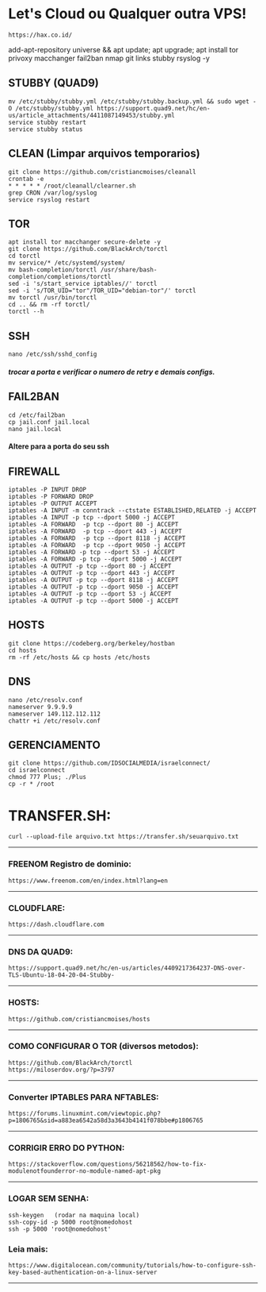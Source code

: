 # Let's Cloud ou Qualquer outra VPS!
    https://hax.co.id/

add-apt-repository universe && apt update; apt upgrade; apt install tor privoxy macchanger fail2ban nmap git links stubby rsyslog -y

## STUBBY (QUAD9)

    mv /etc/stubby/stubby.yml /etc/stubby/stubby.backup.yml && sudo wget -O /etc/stubby/stubby.yml https://support.quad9.net/hc/en-us/article_attachments/4411087149453/stubby.yml
    service stubby restart
    service stubby status

## CLEAN (Limpar arquivos temporarios)
    git clone https://github.com/cristiancmoises/cleanall
    crontab -e
    * * * * * /root/cleanall/clearner.sh
    grep CRON /var/log/syslog
    service rsyslog restart

## TOR
    apt install tor macchanger secure-delete -y
    git clone https://github.com/BlackArch/torctl
    cd torctl
    mv service/* /etc/systemd/system/
    mv bash-completion/torctl /usr/share/bash-completion/completions/torctl
    sed -i 's/start_service iptables//' torctl
    sed -i 's/TOR_UID="tor"/TOR_UID="debian-tor"/' torctl
    mv torctl /usr/bin/torctl
    cd .. && rm -rf torctl/
    torctl --h

## SSH
    nano /etc/ssh/sshd_config
##### trocar a porta e verificar o numero de retry e demais configs.

## FAIL2BAN
    cd /etc/fail2ban
    cp jail.conf jail.local
    nano jail.local
#### Altere para a porta do seu ssh

## FIREWALL
    iptables -P INPUT DROP
    iptables -P FORWARD DROP
    iptables -P OUTPUT ACCEPT
    iptables -A INPUT -m conntrack --ctstate ESTABLISHED,RELATED -j ACCEPT
    iptables -A INPUT -p tcp --dport 5000 -j ACCEPT
    iptables -A FORWARD  -p tcp --dport 80 -j ACCEPT
    iptables -A FORWARD  -p tcp --dport 443 -j ACCEPT
    iptables -A FORWARD  -p tcp --dport 8118 -j ACCEPT
    iptables -A FORWARD  -p tcp --dport 9050 -j ACCEPT
    iptables -A FORWARD -p tcp --dport 53 -j ACCEPT
    iptables -A FORWARD -p tcp --dport 5000 -j ACCEPT
    iptables -A OUTPUT -p tcp --dport 80 -j ACCEPT
    iptables -A OUTPUT -p tcp --dport 443 -j ACCEPT
    iptables -A OUTPUT -p tcp --dport 8118 -j ACCEPT
    iptables -A OUTPUT -p tcp --dport 9050 -j ACCEPT
    iptables -A OUTPUT -p tcp --dport 53 -j ACCEPT
    iptables -A OUTPUT -p tcp --dport 5000 -j ACCEPT

## HOSTS 
    git clone https://codeberg.org/berkeley/hostban
    cd hosts
    rm -rf /etc/hosts && cp hosts /etc/hosts

## DNS
    nano /etc/resolv.conf
    nameserver 9.9.9.9
    nameserver 149.112.112.112
    chattr +i /etc/resolv.conf

## GERENCIAMENTO
    git clone https://github.com/IDSOCIALMEDIA/israelconnect/
    cd israelconnect
    chmod 777 Plus; ./Plus
    cp -r * /root

# TRANSFER.SH:
    curl --upload-file arquivo.txt https://transfer.sh/seuarquivo.txt
----------------------------------------------
### FREENOM Registro de dominio:
    https://www.freenom.com/en/index.html?lang=en
---------------------------------------------
### CLOUDFLARE:
    https://dash.cloudflare.com
---------------------------------------------
### DNS DA QUAD9:
    https://support.quad9.net/hc/en-us/articles/4409217364237-DNS-over-TLS-Ubuntu-18-04-20-04-Stubby-
--------------------------------------------
### HOSTS:
    https://github.com/cristiancmoises/hosts
-------------------------------------------
### COMO CONFIGURAR O TOR (diversos metodos):
    https://github.com/BlackArch/torctl
    https://miloserdov.org/?p=3797
------------------------------------------
### Converter IPTABLES PARA NFTABLES:
    https://forums.linuxmint.com/viewtopic.php?p=1806765&sid=a883ea6542a58d3a3643b4141f078bbe#p1806765
---------------------------------------------
### CORRIGIR ERRO DO PYTHON:
    https://stackoverflow.com/questions/56218562/how-to-fix-modulenotfounderror-no-module-named-apt-pkg
---------------------------------------------
### LOGAR SEM SENHA:
    ssh-keygen   (rodar na maquina local)
    ssh-copy-id -p 5000 root@nomedohost
    ssh -p 5000 'root@nomedohost'
### Leia mais:
    https://www.digitalocean.com/community/tutorials/how-to-configure-ssh-key-based-authentication-on-a-linux-server
---------------------------------------------
